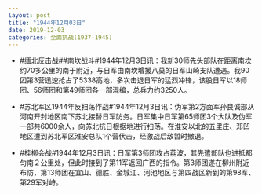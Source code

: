 ```yaml
---
layout: post
title: "1944年12月03日"
date: 2019-12-03
categories: 全面抗战(1937-1945)
---
```


<meta name="referrer" content="no-referrer" />

- #缅北反击战##南坎战斗#1944年12月3日讯：我新30师先头部队在距离南坎约70多公里的南于附近，与日军由南坎增援八莫的日军山崎支队遭遇。我90团第3营迅速抢占了5338高地，多次击退日军的猛烈冲锋，该股日军以18师团、56师团和第49师团各一部混编，总兵力约3250人。 

- #苏北军区1944年反扫荡作战#1944年12月3日讯：伪军第2方面军孙良诚部从河南开封地区南下苏北接替日军防务。日军集中日军第65师团3个大队及伪军一部共6000余人，向苏北抗日根据地进行扫荡。在淮安以北的五里庄、邓凹地区遭到苏北军区淮安总队1个营伏击，经激战后敌暂时撤退。 

- #桂柳会战#1944年12月3日讯：日军第3师团攻占荔波，其先遣部队也进抵都匀南２公里处，但此时接到了第11军返回广西的指令。第3师团遂在柳州附近布防，第13师团在宜山、德胜、金城江、河池地区与第四战区新到的第98军、第29军对峙。 

